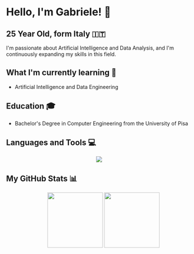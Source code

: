 # Hello, I'm Gabriele! 👋

## 25 Year Old, form Italy 🇮🇹

I'm passionate about Artificial Intelligence and Data Analysis, and I'm continuously expanding my skills in this field.

## What I'm currently learning 🌱
- Artificial Intelligence and Data Engineering

## Education 🎓
- Bachelor's Degree in Computer Engineering from the University of Pisa

## Languages and Tools 💻
<p align="center">
  <a href="https://skillicons.dev">
    <img src="https://skillicons.dev/icons?i=c,cpp,java,kotlin,py,php,js,html,css,tailwind,redis,mongodb,mysql,linux,idea,docker,vscode,)" />
  </a>
</p>

## My GitHub Stats 📊
<div>
<ul align="center", href="https://github.com/anuraghazra/github-readme-stats">
  <img height=150, src="https://github-readme-stats.vercel.app/api/top-langs/?username=gabrielemarino-gm&layout=compact&theme=dark&size_weight=0.5&count_weight=0.5">
  <img height=150, src = "https://github-readme-stats.vercel.app/api?username=gabrielemarino-gm&show_icons=true&theme=dark">
</ul>
</div>


<!---
gabrielemarino-gm/gabrielemarino-gm is a ✨ special ✨ repository because its `README.md` (this file) appears on your GitHub profile.
You can click the Preview link to take a look at your changes.
--->
